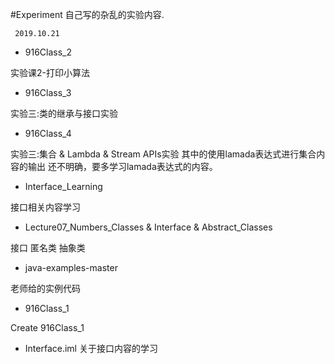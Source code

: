 #Experiment
自己写的杂乱的实验内容.

     2019.10.21
 
* 916Class_2	

实验课2-打印小算法	
* 916Class_3	

实验三:类的继承与接口实验

* 916Class_4	

实验三:集合 & Lambda & Stream APIs实验
  其中的使用lamada表达式进行集合内容的输出 还不明确，要多学习lamada表达式的内容。


* Interface_Learning	

接口相关内容学习	
* Lecture07_Numbers_Classes & Interface & Abstract_Classes	

接口 匿名类 抽象类
* java-examples-master	

老师给的实例代码	
* 916Class_1	

Create 916Class_1	
* Interface.iml	关于接口内容的学习

